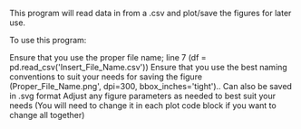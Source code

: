 This program will read data in from a .csv and plot/save the figures for later use.

To use this program:

Ensure that you use the proper file name; line 7 (df = pd.read_csv('Insert_File_Name.csv'))
Ensure that you use the best naming conventions to suit your needs for saving the figure (Proper_File_Name.png', dpi=300, bbox_inches='tight').. Can also be saved in .svg format
Adjust any figure parameters as needed to best suit your needs (You will need to change it in each plot code block if you want to change all together)
